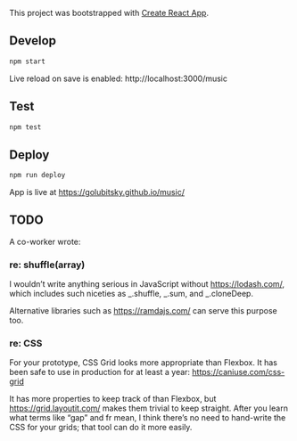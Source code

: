 This project was bootstrapped with [Create React App](https://github.com/facebook/create-react-app).

## Develop

```sh
npm start
```

Live reload on save is enabled: http://localhost:3000/music

## Test

```sh
npm test
```

## Deploy

```sh
npm run deploy
```

App is live at https://golubitsky.github.io/music/

## TODO

A co-worker wrote:

### re: shuffle(array)

I wouldn’t write anything serious in JavaScript without https://lodash.com/, which includes such niceties as _.shuffle, _.sum, and \_.cloneDeep.

Alternative libraries such as https://ramdajs.com/ can serve this purpose too.

### re: CSS

For your prototype, CSS Grid looks more appropriate than Flexbox. It has been safe to use in production for at least a year: https://caniuse.com/css-grid

It has more properties to keep track of than Flexbox, but https://grid.layoutit.com/ makes them trivial to keep straight. After you learn what terms like “gap” and fr mean, I think there’s no need to hand-write the CSS for your grids; that tool can do it more easily.
